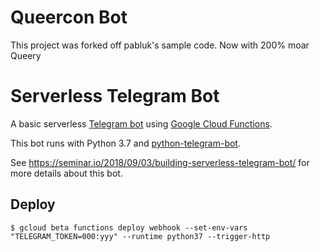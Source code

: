 # Queercon Bot

This project was forked off pabluk's sample code. Now with 200% moar Queery

# Serverless Telegram Bot

A basic serverless [Telegram bot](https://core.telegram.org/bots) using [Google Cloud Functions](https://cloud.google.com/functions/).

This bot runs with Python 3.7 and [python-telegram-bot](https://python-telegram-bot.org/).

See https://seminar.io/2018/09/03/building-serverless-telegram-bot/ for more details about this bot.

## Deploy

```
$ gcloud beta functions deploy webhook --set-env-vars "TELEGRAM_TOKEN=000:yyy" --runtime python37 --trigger-http
```
